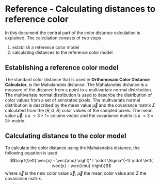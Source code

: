# Reference - Calculating distances to reference color

In this document the central part of the color distance calculation is explained. The calculation consists of two steps
1. establish a reference color model
2. calculating distances to the reference color model


## Establishing a reference color model
The standard color distance that is used in **Orthomosaic Color Distance Calculator**, is the Mahalanobis distance. The Mahalanobis distance is a measure of the distance from a point to a multivariate normal distribution. 
The multivariate normal distribution is used to describe the distribution of color values from a set of annotated pixels. The multivariate normal distribution is described by the mean value $\vec{\mu}$ and the covariance matrix $\Sigma$ calculated from the $(R,G,B)$ color values of the sampled pixels. The mean value $\vec{\mu}$ is a $<3 \times 1>$ column vector and the covariance matrix is a $<3 \times 3>$ matrix.

## Calculating distance to the color model
To calculate the color distance using the Mahalanobis distance, the following equation is used:
$$\sqrt{\left( \vec{x} - \vec{\mu} \right)^T \cdot \Sigma^{-1} \cdot \left( \vec{x} - \vec{\mu} \right)}$$
where $\vec{x}$ is the new color value $\vec{x}$, $\vec{\mu}$ the mean color value and $\Sigma$ the covariance matrix.

